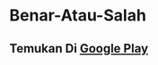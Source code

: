 # Benar-Atau-Salah  

## Temukan Di [Google Play](https://play.google.com/store/apps/details?id=com.mubasoftworks.benaratausalah)
